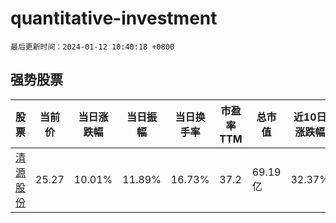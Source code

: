 # quantitative-investment

`最后更新时间：2024-01-12 10:40:18 +0800`

## 强势股票

|股票|当前价|当日涨跌幅|当日振幅|当日换手率|市盈率TTM|总市值|近10日涨跌幅|
|----|----|----|----|----|----|----|----|
|[清源股份](https://xueqiu.com/S/SH603628)|25.27|10.01%|11.89%|16.73%|37.2|69.19亿|32.37%|
